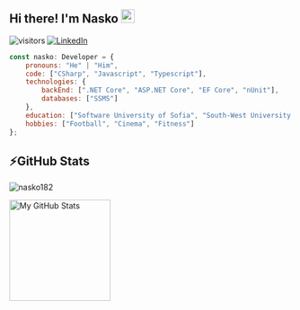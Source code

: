 ## Hi there! I'm Nasko <img src="https://media.giphy.com/media/hvRJCLFzcasrR4ia7z/giphy.gif" width="24px" height="24px">

![visitors](https://komarev.com/ghpvc/?username=nasko182)
[![LinkedIn](https://img.shields.io/badge/-LinkedIn-0e76a8?style=flat-square&logo=Linkedin&logoColor=white)](https://www.linkedin.com/in/nasko-stanoev-514790247/)

```javascript
const nasko: Developer = {
    pronouns: "He" | "Him",
    code: ["CSharp", "Javascript", "Typescript"],
    technologies: {
        backEnd: [".NET Core", "ASP.NET Core", "EF Core", "nUnit"],
        databases: ["SSMS"]
    },
    education: ["Software University of Sofia", "South-West University Neofit Rilski"],
    hobbies: ["Football", "Cinema", "Fitness"]
};
```

## ⚡GitHub Stats

<p><img align="center" src="https://github-readme-streak-stats.herokuapp.com/?user=nasko182&theme=rose" alt="nasko182" /> </p> 
<a href="https://github.com/nasko182">
  <img height="180em" alt="My GitHub Stats" src="https://github-readme-stats.vercel.app/api/top-langs/?username=nasko182&langs_count=6&layout=compact&bg_color=00000000&text_color=3498db&hide_border=true&count_private=true&include_all_commits=true&hide=smalltalk,shell,html,scss,css" />
</a>
